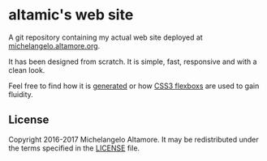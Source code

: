 
# altamic's web site #

A git repository containing my actual web site deployed at
[michelangelo.altamore.org](http://michelangelo.altamore.org).

It has been designed from scratch. It is simple, fast, responsive and with a clean look.

Feel free to find how it is [generated](Rakefile) or how
[CSS3 flexboxs](src/assets/css/style.css) are used to gain
fluidity.

## License ##

Copyright 2016-2017 Michelangelo Altamore. It may be
redistributed under the terms specified in the [LICENSE](LICENSE) file.

